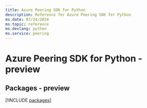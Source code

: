 ```yaml
---
title: Azure Peering SDK for Python
description: Reference for Azure Peering SDK for Python
ms.date: 07/24/2024
ms.topic: reference
ms.devlang: python
ms.service: peering
---
```

# Azure Peering SDK for Python - preview
## Packages - preview
[!INCLUDE [packages](peering-index.md)]